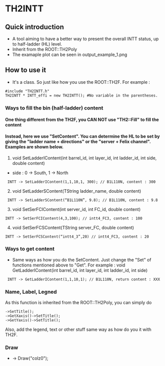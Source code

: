 # TH2INTT

## Quick introduction
* A tool aiming to have a better way to present the overall INTT status, up to half-ladder (HL) level. 
* Inherit from the ROOT::TH2Poly
* The examaple plot can be seen in output_example_1.png

## How to use it
* It's a class. So just like how you use the ROOT::TH2F. For example : 
```
#include "TH2INTT.h"
TH2INTT * INTT_effi = new TH2INTT(); #No variable in the parentheses.
```

### Ways to fill the bin (half-ladder) content  
#### One thing different from the TH2F, you CAN NOT use "TH2::Fill" to fill the content
#### Instead, here we use "SetContent". You can determine the HL to be set by giving the "ladder name + directions" or the "server + Felix channel". Examples are shown below.
 
1. void SetLadderIContent(int barrel_id, int layer_id, int ladder_id, int side, double content) 
* side : 0 -> South, 1 -> North
```
 INTT -> SetLadderIContent(1,1,10,1, 300); // B1L110N, content : 300
```
 
2. void SetLadderSContent(TString ladder_name, double content)
```
 INTT -> SetLadderSContent(“B1L110N”, 9.8); // B1L110N, content : 9.8
```

3. void SetSerFCIContent(int server_id, int FC_id, double content) 
```
INTT -> SetSerFCIContent(4,3,100); // intt4_FC3, content : 100
```

4. void SetSerFCSContent(TString server_FC, double content)
```
INTT -> SetSerFCSContent(“intt4_3”,20) // intt4_FC3, content : 20
```

### Ways to get content 
* Same ways as how you do the SetContent. Just change the "Set" of functions mentioned above to "Get". For example : 
void GetLadderIContent(int barrel_id, int layer_id, int ladder_id, int side) 
```
 INTT -> GetLadderIContent(1,1,10,1); // B1L110N, return content : XXX
```
### Name, Label, Legned
As this function is inherited from the ROOT::TH2Poly, you can simply do 
```
->SetTitle();
->GetXaxis()->SetTitle();
->GetYaxis()->SetTitle();
```
Also, add the legend, text or other stuff same way as how do you it with TH2F.  

### Draw
* -> Draw("colz0");
